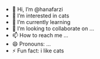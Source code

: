 - 👋 Hi, I’m @hanafarzi
- 👀 I’m interested in cats
- 🌱 I’m currently learning 
- 💞️ I’m looking to collaborate on ...
- 📫 How to reach me ...
- 😄 Pronouns: ...
- ⚡ Fun fact: i like cats

<!---
hanafarzi/hanafarzi is a ✨ special ✨ repository because its `README.md` (this file) appears on your GitHub profile.
You can click the Preview link to take a look at your changes.
--->
